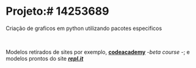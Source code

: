 <!DOCTYPE html>
<html>
<head>
</head>
<body>
  <div>
    <h1> Projeto:<b># 14253689</b></h1>
  </div>
  <div>
    <p>Criação de graficos em python utilizando pacotes especificos</p><br><p>Modelos retirados de sites por exemplo, <b><a href="https://www.codecademy.com/" target="_blank">codeacademy</a></b> -<i>beta course</i> -; e modelos prontos do site <b><i><a href="https://repl.it/" target="_blank">repl.it</i></b>
  </div>
</body>
</html>
